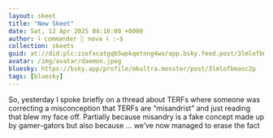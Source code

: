 ```yaml
---
layout: skeet
title: "New Skeet"
date: Sat, 12 Apr 2025 04:16:00 +0000
author: ⸸ commander ░ nova ⸸ :~$
collection: skeets
guid: at://did:plc:zzofxcatgqb5wpkqetnng4wo/app.bsky.feed.post/3lmlofbmasc2p
avatar: /img/avatar/daemon.jpeg
bluesky: https://bsky.app/profile/mkultra.monster/post/3lmlofbmasc2p
tags: [bluesky]
---
```


So, yesterday I spoke briefly on a thread about TERFs where someone was correcting a misconception that TERFs are “misandrist” and just reading that blew my face off. Partially because misandry is a fake concept made up by gamer-gators but also because … we’ve now managed to erase the fact
